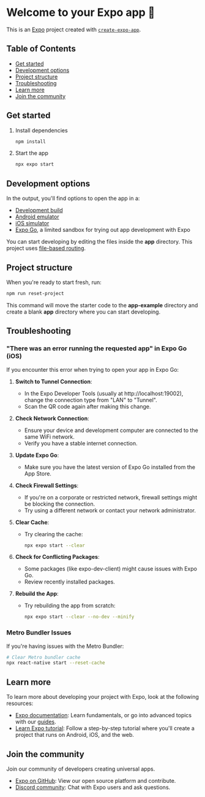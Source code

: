 # Welcome to your Expo app 👋

This is an [Expo](https://expo.dev) project created with [`create-expo-app`](https://www.npmjs.com/package/create-expo-app).

## Table of Contents
- [Get started](#get-started)
- [Development options](#development-options)
- [Project structure](#project-structure)
- [Troubleshooting](#troubleshooting)
- [Learn more](#learn-more)
- [Join the community](#join-the-community)

## Get started

1. Install dependencies

   ```bash
   npm install
   ```

2. Start the app

   ```bash
   npx expo start
   ```

## Development options

In the output, you'll find options to open the app in a:

- [Development build](https://docs.expo.dev/develop/development-builds/introduction/)
- [Android emulator](https://docs.expo.dev/workflow/android-studio-emulator/)
- [iOS simulator](https://docs.expo.dev/workflow/ios-simulator/)
- [Expo Go](https://expo.dev/go), a limited sandbox for trying out app development with Expo

You can start developing by editing the files inside the **app** directory. This project uses [file-based routing](https://docs.expo.dev/router/introduction).

## Project structure

When you're ready to start fresh, run:

```bash
npm run reset-project
```

This command will move the starter code to the **app-example** directory and create a blank **app** directory where you can start developing.

## Troubleshooting

### "There was an error running the requested app" in Expo Go (iOS)

If you encounter this error when trying to open your app in Expo Go:

1. **Switch to Tunnel Connection**:
   - In the Expo Developer Tools (usually at http://localhost:19002), change the connection type from "LAN" to "Tunnel".
   - Scan the QR code again after making this change.

2. **Check Network Connection**:
   - Ensure your device and development computer are connected to the same WiFi network.
   - Verify you have a stable internet connection.

3. **Update Expo Go**:
   - Make sure you have the latest version of Expo Go installed from the App Store.

4. **Check Firewall Settings**:
   - If you're on a corporate or restricted network, firewall settings might be blocking the connection.
   - Try using a different network or contact your network administrator.

5. **Clear Cache**:
   - Try clearing the cache:
     ```bash
     npx expo start --clear
     ```

6. **Check for Conflicting Packages**:
   - Some packages (like expo-dev-client) might cause issues with Expo Go.
   - Review recently installed packages.

7. **Rebuild the App**:
   - Try rebuilding the app from scratch:
     ```bash
     npx expo start --clear --no-dev --minify
     ```

### Metro Bundler Issues

If you're having issues with the Metro Bundler:

```bash
# Clear Metro bundler cache
npx react-native start --reset-cache
```

## Learn more

To learn more about developing your project with Expo, look at the following resources:

- [Expo documentation](https://docs.expo.dev/): Learn fundamentals, or go into advanced topics with our [guides](https://docs.expo.dev/guides).
- [Learn Expo tutorial](https://docs.expo.dev/tutorial/introduction/): Follow a step-by-step tutorial where you'll create a project that runs on Android, iOS, and the web.

## Join the community

Join our community of developers creating universal apps.

- [Expo on GitHub](https://github.com/expo/expo): View our open source platform and contribute.
- [Discord community](https://chat.expo.dev): Chat with Expo users and ask questions.

